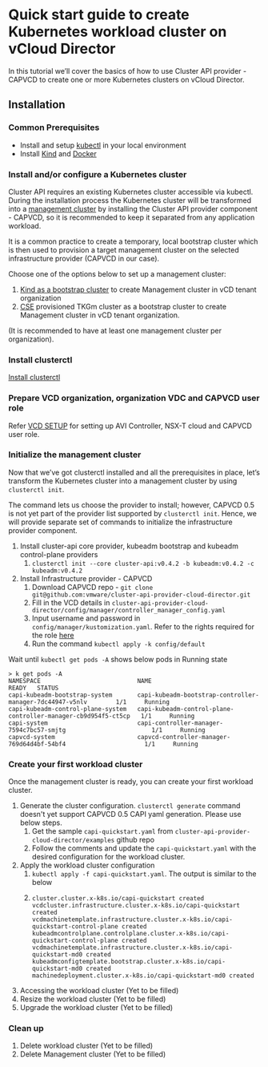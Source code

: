 # Quick start guide to create Kubernetes workload cluster on vCloud Director

In this tutorial we’ll cover the basics of how to use Cluster API provider - CAPVCD to create one or more Kubernetes 
clusters on vCloud Director.

## Installation

### Common Prerequisites

* Install and setup [kubectl](https://kubernetes.io/docs/tasks/tools/) in your local environment 
* Install [Kind](https://kind.sigs.k8s.io/) and [Docker](https://www.docker.com/)

### Install and/or configure a Kubernetes cluster

Cluster API requires an existing Kubernetes cluster accessible via kubectl. During the installation 
process the Kubernetes cluster will be transformed into a [management cluster](https://cluster-api.sigs.k8s.io/reference/glossary.html#management-cluster) 
by installing the Cluster API provider component - CAPVCD, so it is recommended to keep it separated from any application workload.

It is a common practice to create a temporary, local bootstrap cluster which is then used to provision a 
target management cluster on the selected infrastructure provider (CAPVCD in our case).
  
Choose one of the options below to set up a management cluster:

1. [Kind as a bootstrap cluster](https://cluster-api.sigs.k8s.io/user/quick-start.html#install-andor-configure-a-kubernetes-cluster) 
   to create Management cluster in vCD tenant organization
2. [CSE](https://github.com/vmware/container-service-extension) provisioned TKGm cluster as a bootstrap cluster to create Management cluster in vCD tenant organization.

(It is recommended to have at least one management cluster per organization).

### Install clusterctl
[Install clusterctl](https://cluster-api.sigs.k8s.io/user/quick-start.html#install-clusterctl)

### Prepare VCD organization, organization VDC and CAPVCD user role

Refer [VCD SETUP](VCD_SETUP.md) for setting up AVI Controller, NSX-T cloud and CAPVCD user role.


### Initialize the management cluster
Now that we’ve got clusterctl installed and all the prerequisites in place, let’s transform the Kubernetes cluster into 
a management cluster by using `clusterctl init`.

The command lets us choose the provider to install; however, CAPVCD 0.5 is not yet part of the provider list 
supported by `clusterctl init`. Hence, we will provide separate set of commands to initialize the infrastructure provider component.

1. Install cluster-api core provider, kubeadm bootstrap and kubeadm control-plane providers
    1. `clusterctl init --core cluster-api:v0.4.2 -b kubeadm:v0.4.2 -c kubeadm:v0.4.2`
2. Install Infrastructure provider - CAPVCD 
    1. Download CAPVCD repo - `git clone git@github.com:vmware/cluster-api-provider-cloud-director.git`
    2. Fill in the VCD details in `cluster-api-provider-cloud-director/config/manager/controller_manager_config.yaml`
    3. Input username and password in `config/manager/kustomization.yaml`. Refer to the rights required for the role [here](CAPVCD_ROLE.md)
    4. Run the command `kubectl apply -k config/default`
   
Wait until `kubectl get pods -A` shows below pods in Running state
```
> k get pods -A
NAMESPACE                           NAME                                                            READY   STATUS 
capi-kubeadm-bootstrap-system       capi-kubeadm-bootstrap-controller-manager-7dc44947-v5nlv        1/1     Running 
capi-kubeadm-control-plane-system   capi-kubeadm-control-plane-controller-manager-cb9d954f5-ct5cp   1/1     Running
capi-system                         capi-controller-manager-7594c7bc57-smjtg                        1/1     Running 
capvcd-system                       capvcd-controller-manager-769d64d4bf-54bf4                      1/1     Running
```   
### Create your first workload cluster
Once the management cluster is ready, you can create your first workload cluster.

1. Generate the cluster configuration. `clusterctl generate` command doesn't yet support CAPVCD 0.5 CAPI yaml generation. Please use below steps.
    1. Get the sample `capi-quickstart.yaml` from `cluster-api-provider-cloud-director/examples` github repo
    2. Follow the comments and update the `capi-quickstart.yaml` with the desired configuration for the workload cluster.
2. Apply the workload cluster configuration
    1. `kubectl apply -f capi-quickstart.yaml`. The output is similar to the below
    2. ```
       cluster.cluster.x-k8s.io/capi-quickstart created
       vcdcluster.infrastructure.cluster.x-k8s.io/capi-quickstart created
       vcdmachinetemplate.infrastructure.cluster.x-k8s.io/capi-quickstart-control-plane created
       kubeadmcontrolplane.controlplane.cluster.x-k8s.io/capi-quickstart-control-plane created
       vcdmachinetemplate.infrastructure.cluster.x-k8s.io/capi-quickstart-md0 created
       kubeadmconfigtemplate.bootstrap.cluster.x-k8s.io/capi-quickstart-md0 created
       machinedeployment.cluster.x-k8s.io/capi-quickstart-md0 created
       ```
3. Accessing the workload cluster
   (Yet to be filled)
4. Resize the workload cluster
   (Yet to be filled)
5. Upgrade the workload cluster
   (Yet to be filled)
   
### Clean up
1. Delete workload cluster (Yet to be filled)
2. Delete Management cluster (Yet to be filled)

   


